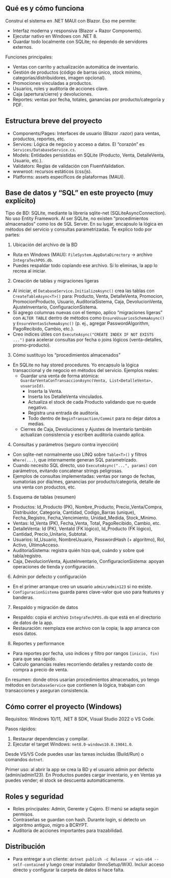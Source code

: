 
## Qué es y cómo funciona

Construí el sistema en .NET MAUI con Blazor. Eso me permite:
- Interfaz moderna y responsiva (Blazor + Razor Components).
- Ejecutar nativo en Windows con .NET 8.
- Guardar todo localmente con SQLite; no dependo de servidores externos.

Funciones principales:
- Ventas con carrito y actualización automática de inventario.
- Gestión de productos (código de barras único, stock mínimo, categorías/distribuidores, imagen opcional).
- Promociones vinculadas a productos.
- Usuarios, roles y auditoría de acciones clave.
- Caja (apertura/cierre) y devoluciones.
- Reportes: ventas por fecha, totales, ganancias por producto/categoría y PDF.

## Estructura breve del proyecto

- Components/Pages: Interfaces de usuario (Blazor .razor) para ventas, productos, reportes, etc.
- Services: Lógica de negocio y acceso a datos. El “corazón” es `Services/DatabaseService.cs`.
- Models: Entidades persistidas en SQLite (Producto, Venta, DetalleVenta, Usuario, etc.).
- Validators: Reglas de validación con FluentValidation.
- wwwroot: recursos estáticos (css/js).
- Platforms: assets específicos de plataformas (MAUI).

## Base de datos y “SQL” en este proyecto (muy explícito)

Tipo de BD: SQLite, mediante la librería sqlite-net (SQLiteAsyncConnection). No uso Entity Framework. Al ser SQLite, no existen “procedimientos almacenados” como los de SQL Server. En su lugar, encapsulo la lógica en métodos del servicio y consultas parametrizadas. Te explico todo por partes:

1) Ubicación del archivo de la BD
- Ruta en Windows (MAUI): `FileSystem.AppDataDirectory` → archivo `IntegraTechPOS.db`.
- Puedes respaldar todo copiando ese archivo. Si lo eliminas, la app lo recrea al iniciar.

2) Creación de tablas y migraciones ligeras
- Al iniciar, el `DatabaseService.InitializeAsync()` crea las tablas con `CreateTableAsync<T>()` para: Producto, Venta, DetalleVenta, Promocion, PromocionProducto, Usuario, AuditoriaSistema, Caja, DevolucionVenta, AjusteInventario, ConfiguracionSistema.
- Si agrego columnas nuevas con el tiempo, aplico “migraciones ligeras” con `ALTER TABLE` dentro de métodos como `EnsureUsuariosSchemaAsync()` y `EnsureVentasSchemaAsync()` (p. ej., agregar PasswordAlgorithm, PagoRecibido, Cambio, etc.).
- Creo índices útiles con `ExecuteAsync("CREATE INDEX IF NOT EXISTS ...")` para acelerar consultas por fecha o joins lógicos (venta-detalles, promo-producto).

3) Cómo sustituyo los “procedimientos almacenados”
- En SQLite no hay stored procedures. Yo encapsulo la lógica transaccional y de negocio en métodos del servicio. Ejemplos reales:
   - Guardar una venta de forma atómica: `GuardarVentaConTransaccionAsync(Venta, List<DetalleVenta>, usuarioId)`.
      - Inserta la Venta.
      - Inserta los DetalleVenta vinculados.
      - Actualiza el stock de cada Producto validando que no quede negativo.
      - Registra una entrada de auditoría.
      - Todo dentro de `BeginTransaction/Commit` para no dejar datos a medias.
   - Cierres de Caja, Devoluciones y Ajustes de Inventario también actualizan consistencia y escriben auditoría cuando aplica.

4) Consultas y parámetros (seguro contra inyección)
- Con sqlite-net normalmente uso LINQ sobre `Table<T>()` y filtros `Where(...)`, que internamente generan SQL parametrizado.
- Cuando necesito SQL directo, uso `ExecuteAsync("...", params)` con parámetros, evitando concatenar strings peligrosas.
- Ejemplos de consultas implementadas: ventas por rango de fechas, sumatorias por día/mes, ganancias por producto/categoría, detalle de una venta con productos, etc.

5) Esquema de tablas (resumen)
- Productos: Id_Producto (PK), Nombre_Producto, Precio_Venta/Compra, Distribuidor, Categoria, Cantidad, Codigo_Barras (unique), Fecha_Registro, Fecha_Vencimiento, Unidad_Medida, Stock_Minimo.
- Ventas: Id_Venta (PK), Fecha_Venta, Total, PagoRecibido, Cambio, etc.
- DetalleVenta: Id (PK), VentaId (FK lógico), Id_Producto (FK lógico), Cantidad, Precio_Unitario, Subtotal.
- Usuarios: Id_Usuario, NombreUsuario, PasswordHash (+ algoritmo), Rol, Activo, ÚltimoAcceso.
- AuditoriaSistema: registra quién hizo qué, cuándo y sobre qué tabla/registro.
- Caja, DevolucionVenta, AjusteInventario, ConfiguracionSistema: apoyan operaciones de tienda y configuración.

6) Admin por defecto y configuración
- En el primer arranque creo un usuario `admin/admin123` si no existe.
- `ConfiguracionSistema` guarda pares clave-valor que uso para features y banderas.

7) Respaldo y migración de datos
- Respaldo: copia el archivo `IntegraTechPOS.db` que está en el directorio de datos de la app.
- Restauración: reemplaza ese archivo con la copia; la app arranca con esos datos.

8) Reportes y performance
- Para reportes por fecha, uso índices y filtro por rangos `[inicio, fin)` para que sea rápido.
- Calculo ganancias reales recorriendo detalles y restando costo de compra a precio de venta.

En resumen: donde otros usarían procedimientos almacenados, yo tengo métodos en `DatabaseService` que contienen la lógica, trabajan con transacciones y aseguran consistencia.

## Cómo correr el proyecto (Windows)

Requisitos: Windows 10/11, .NET 8 SDK, Visual Studio 2022 o VS Code.

Pasos rápidos:
1) Restaurar dependencias y compilar.
2) Ejecutar el target Windows: `net8.0-windows10.0.19041.0`.

Desde VS/VS Code puedes usar las tareas incluidas (Build/Run) o comandos `dotnet`.

Primer uso: al abrir la app se crea la BD y el usuario admin por defecto (admin/admin123). En Productos puedes cargar inventario, y en Ventas ya puedes vender; el stock se descuenta automáticamente.

## Roles y seguridad

- Roles principales: Admin, Gerente y Cajero. El menú se adapta según permisos.
- Contraseñas se guardan con hash. Durante login, si detecto un algoritmo antiguo, migro a BCRYPT.
- Auditoría de acciones importantes para trazabilidad.

## Distribución

- Para entregar a un cliente: `dotnet publish -c Release -r win-x64 --self-contained` y luego crear instalador (InnoSetup/WiX). Incluir acceso directo y configurar la carpeta de datos si hace falta.
